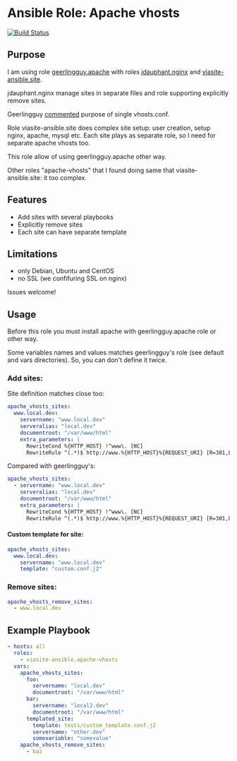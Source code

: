 # Ansible Role: Apache vhosts
[![Build Status](https://travis-ci.org/viasite-ansible/ansible-role-apache-vhosts.svg?branch=master)](https://travis-ci.org/viasite-ansible/ansible-role-apache-vhosts)


## Purpose

I am using role [geerlingguy.apache](https://github.com/geerlingguy/ansible-role-apache) with roles 
[jdauphant.nginx](https://github.com/jdauphant/ansible-role-nginx) and 
[viasite-ansible.site](https://github.com/viasite-ansible/ansible-role-site).

jdauphant.nginx manage sites in separate files and role supporting explicitly remove sites.

Geerlingguy [commented](https://github.com/geerlingguy/ansible-role-apache/issues/94#issuecomment-227237493) purpose of single vhosts.conf.

Role viasite-ansible.site does complex site setup: user creation, setup nginx, apache, mysql etc. Each site plays as separate role,
so I need for separate apache vhosts too.

This role allow of using geerlingguy.apache other way.

Other roles "apache-vhosts" that I found doing same that viasite-ansible.site: it too complex.


## Features
- Add sites with several playbooks
- Explicitly remove sites
- Each site can have separate template


## Limitations
- only Debian, Ubuntu and CentOS
- no SSL (we confifuring SSL on nginx)

Issues welcome!


## Usage

Before this role you must install apache with geerlingguy.apache role or other way.

Some variables names and values matches geerlingguy's role (see default and vars directories). So, you can don't define it twice.

### Add sites:

Site definition matches close too:

```yaml
apache_vhosts_sites:
  www.local.dev:
    servername: "www.local.dev"
    serveralias: "local.dev"
    documentroot: "/var/www/html"
    extra_parameters: |
      RewriteCond %{HTTP_HOST} !^www\. [NC]
      RewriteRule ^(.*)$ http://www.%{HTTP_HOST}%{REQUEST_URI} [R=301,L]
```

Compared with geerlingguy's:

```yaml
apache_vhosts_sites:
  - servername: "www.local.dev"
    serveralias: "local.dev"
    documentroot: "/var/www/html"
    extra_parameters: |
      RewriteCond %{HTTP_HOST} !^www\. [NC]
      RewriteRule ^(.*)$ http://www.%{HTTP_HOST}%{REQUEST_URI} [R=301,L]
```

#### Custom template for site:

```yaml
apache_vhosts_sites:
  www.local.dev:
    servername: "www.local.dev"
    template: "custom.conf.j2"
```

### Remove sites:

```yaml
apache_vhosts_remove_sites:
  - www.local.dev
```


## Example Playbook

```yaml
- hosts: all
  roles:
    - viasite-ansible.apache-vhosts
  vars:
    apache_vhosts_sites:
      foo:
        servername: "local.dev"
        documentroot: "/var/www/html"
      bar:
        servername: "local2.dev"
        documentroot: "/var/www/html"
      templated_site:
        template: tests/custom_template.conf.j2
        servername: "other.dev"
        somevariable: "somevalue"
    apache_vhosts_remove_sites:
      - baz
```
